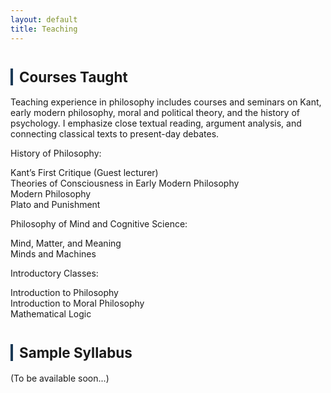 ```yaml
---
layout: default
title: Teaching
---
```



<div class="divider"></div>

<!-- ===== Courses Taught ===== -->
<h2 id="courses taught" style="font-size:1.6em; margin-top:40px; border-left:4px solid #1B3A57; padding-left:10px;">Courses Taught</h2>
<p>Teaching experience in philosophy includes courses and seminars on Kant, early modern philosophy, moral and political theory, and the history of psychology. I emphasize close textual reading, argument analysis, and connecting classical texts to present-day debates.</p>

<div class="subhead">History of Philosophy:</div>
<p class="subdesc">Kant’s First Critique (Guest lecturer)<br>
Theories of Consciousness in Early Modern Philosophy<br>
Modern Philosophy<br>
Plato and Punishment
</p>


<div class="subhead">Philosophy of Mind and Cognitive Science:</div>
<p class="subdesc">Mind, Matter, and Meaning<br>
Minds and Machines
</p>


<div class="subhead">Introductory Classes:</div>
<p class="subdesc">Introduction to Philosophy<br>
Introduction to Moral Philosophy<br>
Mathematical Logic
</p>


<!-- ===== Sample Syllabus ===== -->
<h2 id="sample syllabus" style="font-size:1.6em; margin-top:40px; border-left:4px solid #1B3A57; padding-left:10px;">Sample Syllabus</h2>
<p>(To be available soon...)</p>



<div class="divider"></div>
